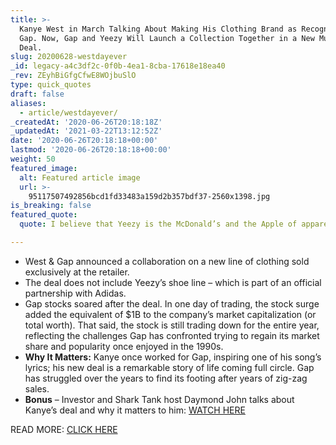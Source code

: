 ```yaml
---
title: >-
  Kanye West in March Talking About Making His Clothing Brand as Recognized as
  Gap. Now, Gap and Yeezy Will Launch a Collection Together in a New Multi-Year
  Deal.
slug: 20200628-westdayever
_id: legacy-a4c3df2c-0f0b-4ea1-8cba-17618e18ea40
_rev: ZEyhBiGfgCfwE8WOjbuSlO
type: quick_quotes
draft: false
aliases:
  - article/westdayever/
_createdAt: '2020-06-26T20:18:18Z'
_updatedAt: '2021-03-22T13:12:52Z'
date: '2020-06-26T20:18:18+00:00'
lastmod: '2020-06-26T20:18:18+00:00'
weight: 50
featured_image:
  alt: Featured article image
  url: >-
    95117507492856bcd1fd33483a159d2b357bdf37-2560x1398.jpg
is_breaking: false
featured_quote:
  quote: I believe that Yeezy is the McDonald’s and the Apple of apparel.

---
```

* West & Gap announced a collaboration on a new line of clothing sold exclusively at the retailer.
* The deal does not include Yeezy’s shoe line – which is part of an official partnership with Adidas.
* Gap stocks soared after the deal. In one day of trading, the stock surge added the equivalent of $1B to the company’s market capitalization (or total worth). That said, the stock is still trading down for the entire year, reflecting the challenges Gap has confronted trying to regain its market share and popularity once enjoyed in the 1990s.
* **Why It Matters:** Kanye once worked for Gap, inspiring one of his song’s lyrics; his new deal is a remarkable story of life coming full circle. Gap has struggled over the years to find its footing after years of zig-zag sales.
* **Bonus** – Investor and Shark Tank host Daymond John talks about Kanye’s deal and why it matters to him: [WATCH HERE](https://www.tmz.com/2020/06/26/daymond-john-kanye-west-deserves-seat-on-board-gap/)

READ MORE: [CLICK HERE](https://www.wsj.com/articles/kanye-west-to-design-yeezy-clothing-line-for-gap-11593174610)